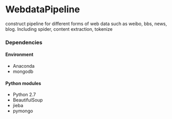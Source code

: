 WebdataPipeline
===============

construct pipeline for different forms of web data such as weibo, bbs, news, blog. Including spider, content extraction, tokenize

### Dependencies

#### Environment
* Anaconda
* mongodb

#### Python modules
* Python 2.7
* BeautifulSoup
* jieba
* pymongo

